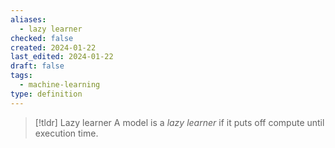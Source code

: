 ```yaml
---
aliases:
  - lazy learner
checked: false
created: 2024-01-22
last_edited: 2024-01-22
draft: false
tags:
  - machine-learning
type: definition
---
```

>[!tldr] Lazy learner
>A model is a *lazy learner* if it puts off compute until execution time.

